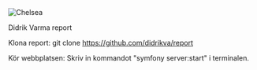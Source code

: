 <img src="{{ asset('img/chelsea_stadium.jpg') }}" alt="Chelsea">

Didrik Varma report

Klona report:
git clone https://github.com/didrikva/report

Kör webbplatsen:
Skriv in kommandot "symfony server:start" i terminalen.